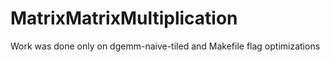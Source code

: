 # MatrixMatrixMultiplication

Work was done only on dgemm-naive-tiled and Makefile flag optimizations
